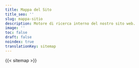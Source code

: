 ```yaml
---
title: Mappa del Sito
title_seo: ''
slug: mappa-sitio
description: Motore di ricerca interno del nostro sito web.
image: ''
toc: false
draft: false
noindex: true
translationKey: sitemap
---
```

{{< sitemap >}}